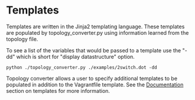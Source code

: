 # Templates
Templates are written in the Jinja2 templating language. These templates are populated by topology_converter.py using information learned from the topology file.

To see a list of the variables that would be passed to a template use the "-dd" which is short for "display datastructure" option.

```
python ./topology_converter.py ./examples/2switch.dot -dd
```

Topology converter allows a user to specify additional templates to be populated in addition to the Vagrantfile template. See the [Documentation](../documentation) section on templates for more information.

